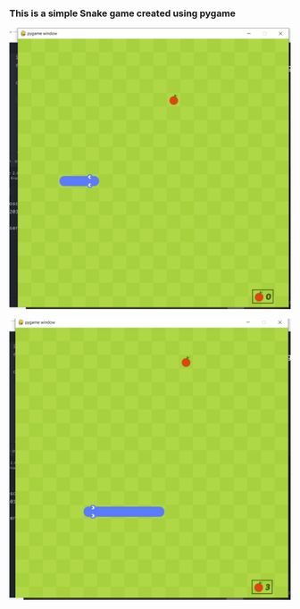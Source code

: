 ### This is a simple Snake game created using pygame
![Initial stage](https://github.com/jainsras/Pygame/blob/master/Graphics/Screenshot%20(382).png)

![As game proceeds](https://github.com/jainsras/Pygame/blob/master/Graphics/Screenshot%20(383).png)
